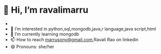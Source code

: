 # 👋 Hi, I’m ravalimarru

- 
- 👀 I’m interested in python,sql,mongodb,java,r language,java script,html
- 🌱 I’m currently learning mongodb
- 📫 How to reach marrusony@gmail.com,Ravali Rao on linkedin
- 😄 Pronouns: she/her


<!---
ravalimarru/ravalimarru is a ✨ special ✨ repository because its `README.md` (this file) appears on your GitHub profile.
You can click the Preview link to take a look at your changes.
--->

